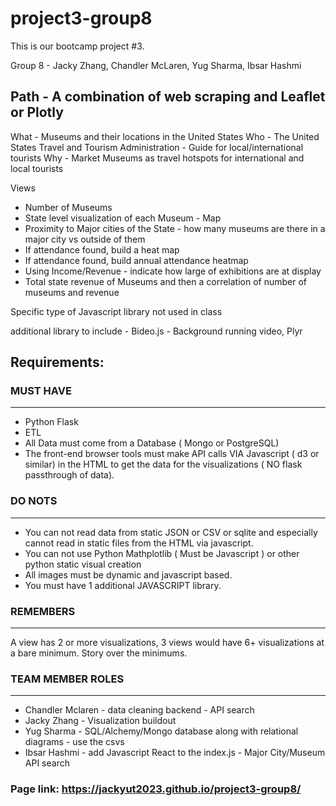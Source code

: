 # project3-group8
This is our bootcamp project #3.

Group 8 - Jacky Zhang, Chandler McLaren, Yug Sharma, Ibsar Hashmi

## Path - A combination of web scraping and Leaflet or Plotly

What - Museums and their locations in the United States
Who - The United States Travel and Tourism Administration - Guide for local/international tourists 
Why - Market Museums as travel hotspots for international and local tourists

Views
- Number of Museums
- State level visualization of each Museum - Map
- Proximity to Major cities of the State - how many museums are there in a major city vs outside of them
- If attendance found, build a heat map
- If attendance found, build annual attendance heatmap
- Using Income/Revenue - indicate how large of exhibitions are at display
- Total state revenue of Museums and then a correlation of number of museums and revenue


Specific type of Javascript library not used in class

additional library to include - Bideo.js - Background running video, Plyr



## Requirements:

### MUST HAVE
-----------------
- Python Flask
- ETL
- All  Data must come from a Database ( Mongo or PostgreSQL)
- The front-end browser tools must make API calls VIA Javascript ( d3 or similar) in the HTML to get the data for the visualizations ( NO flask passthrough of data).

### DO NOTS
----------------
- You can not read data from static JSON or CSV or sqlite and especially cannot read in static files from the HTML via javascript.
- You can not use Python Mathplotlib ( Must be Javascript ) or other python static visual creation
- All images must be dynamic and javascript based.
- You must have 1 additional JAVASCRIPT library.

### REMEMBERS
--------------------
A view has 2 or more visualizations, 3 views would have 6+ visualizations at a bare minimum.
Story over the minimums.

### TEAM MEMBER ROLES
--------------------
- Chandler Mclaren - data cleaning backend - API search
- Jacky Zhang - Visualization buildout
- Yug Sharma - SQL/Alchemy/Mongo database along with relational diagrams - use the csvs
- Ibsar Hashmi - add Javascript React to the index.js - Major City/Museum API search

### Page link: https://jackyut2023.github.io/project3-group8/
